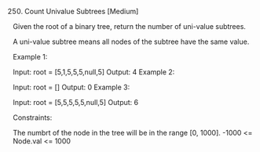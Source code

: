 250. Count Univalue Subtrees [Medium]

Given the root of a binary tree, return the number of uni-value subtrees.

A uni-value subtree means all nodes of the subtree have the same value.

Example 1:

Input: root = [5,1,5,5,5,null,5]
Output: 4
Example 2:

Input: root = []
Output: 0
Example 3:

Input: root = [5,5,5,5,5,null,5]
Output: 6

Constraints:

The numbrt of the node in the tree will be in the range [0, 1000].
-1000 <= Node.val <= 1000
